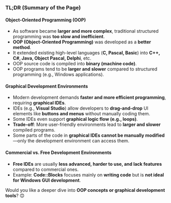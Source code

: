 ### **TL;DR (Summary of the Page)**

#### **Object-Oriented Programming (OOP)**
- As software became **larger and more complex**, traditional structured programming was **too slow and inefficient**.
- **OOP (Object-Oriented Programming)** was developed as a **better method**.
- It extended existing high-level languages (**C, Pascal, Basic**) into **C++, C#, Java, Object Pascal, Delphi**, etc.
- OOP source code is compiled into **binary (machine code)**.
- OOP programs tend to be **larger and slower** compared to structured programming (e.g., Windows applications).

#### **Graphical Development Environments**
- Modern development demands **faster and more efficient programming**, requiring **graphical IDEs**.
- IDEs (e.g., **Visual Studio**) allow developers to **drag-and-drop** UI elements like **buttons and menus** without manually coding them.
- Some IDEs even support **graphical logic flow (e.g., loops)**.
- **Trade-off**: More user-friendly environments lead to **larger and slower** compiled programs.
- Some parts of the code in **graphical IDEs cannot be manually modified**—only the development environment can access them.

#### **Commercial vs. Free Development Environments**
- **Free IDEs** are usually **less advanced, harder to use, and lack features** compared to commercial ones.
- Example: **Code::Blocks** focuses mainly on **writing code** but is **not ideal for Windows GUI development**.

Would you like a deeper dive into **OOP concepts or graphical development tools**? 😊